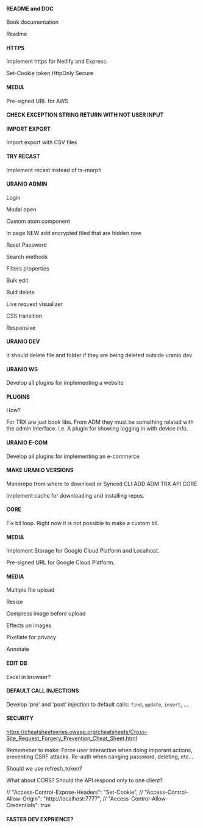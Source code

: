 #### README and DOC

Book documentation

Readme

#### HTTPS

Implement https for Netlify and Express.

Set-Cookie token HttpOnly Secure

#### MEDIA

Pre-signed URL for AWS

#### CHECK EXCEPTION STRING RETURN WITH NOT USER INPUT

#### IMPORT EXPORT

Import export with CSV files

#### TRY RECAST

Implement recast instead of ts-morph

#### URANIO ADMIN

Login

Modal open

Custom atom component

In page NEW add encrypted filed that are hidden now

Reset Password

Search methods

Filters properties

Bulk edit

Buld delete

Live request visualizer

CSS transition

Responsive

#### URANIO DEV

It should delete file and folder if they are being deleted outside uranio dev

#### URANIO WS

Develop all plugins for implementing a website

#### PLUGINS

How?

For TRX are just book libs.
From ADM they must be something related with the admin interface.
i.e. A plugin for showing logging in with device info.

#### URANIO E-COM

Develop all plugins for implementing an e-commerce


#### MAKE URANIO VERSIONS

Monorepo from where to download
or
Synced CLI ADD ADM TRX API CORE

Implement cache for downloading and installing repos.

#### CORE

Fix bll loop.
Right now it is not possible to make a custom bll.

#### MEDIA

Implement Storage for Google Cloud Platform and Localhost.

Pre-signed URL for Google Cloud Platform.

#### MEDIA

Multiple file upload

Resize

Compress image before upload

Effects on images

Pixellate for privacy

Annotate

#### EDIT DB

Excel in browser?


#### DEFAULT CALL INJECTIONS

Develop 'pre' and 'post' injection to default calls: `find`, `update`, `insert`, ...


#### SECURITY

https://cheatsheetseries.owasp.org/cheatsheets/Cross-Site_Request_Forgery_Prevention_Cheat_Sheet.html

Rememeber to make:
Force user interaction when doing imporant actions, preventing CSRF attacks.
Re-auth when canging password, deleting, etc...

Should we use refresh_token?

What about CORS? Should the API respond only to one client?

// "Access-Control-Expose-Headers": "Set-Cookie",
// "Access-Control-Allow-Origin": "http://localhost:7777",
// "Access-Control-Allow-Credentials": true


#### FASTER DEV EXPRIENCE?


